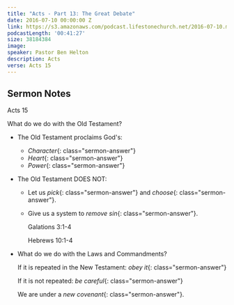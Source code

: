 ```yaml
---
title: "Acts - Part 13: The Great Debate"
date: 2016-07-10 00:00:00 Z
link: https://s3.amazonaws.com/podcast.lifestonechurch.net/2016-07-10.mp3
podcastLength: '00:41:27'
size: 38184384
image: 
speaker: Pastor Ben Helton
description: Acts
verse: Acts 15
---
```


## Sermon Notes

Acts 15

What do we do with the Old Testament?

- The Old Testament proclaims God's:

    - *Character*{: class="sermon-answer"}
    - *Heart*{: class="sermon-answer"}
    - *Power*{: class="sermon-answer"}

- The Old Testament DOES NOT:

    - Let us *pick*{: class="sermon-answer"} and *choose*{: class="sermon-answer"}.

    - Give us a system to *remove sin*{: class="sermon-answer"}.

        Galations 3:1-4

        Hebrews 10:1-4

- What do we do with the Laws and Commandments?

    If it is repeated in the New Testament: *obey it*{: class="sermon-answer"}

    If it is not repeated: *be careful*{: class="sermon-answer"}

    We are under a *new covenant*{: class="sermon-answer"}.
